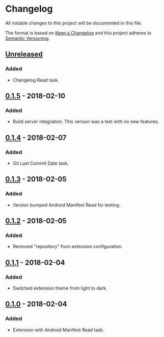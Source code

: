 # Changelog
All notable changes to this project will be documented in this file.

The format is based on [Keep a Changelog](http://keepachangelog.com/en/1.0.0/)
and this project adheres to [Semantic Versioning](http://semver.org/spec/v2.0.0.html).

## [Unreleased]
### Added
- Changelog Read task.

## [0.1.5] - 2018-02-10
### Added
- Build server integration. This version was a test with no new features.

## [0.1.4] - 2018-02-07
### Added
- Git Last Commit Date task.

## [0.1.3] - 2018-02-05
### Added
- Version bumped Android Manifest Read for testing.

## [0.1.2] - 2018-02-05
### Added
- Removed "repository" from extension configuration.

## [0.1.1] - 2018-02-04
### Added
- Switched extension theme from light to dark.

## [0.1.0] - 2018-02-04
### Added
- Extension with Android Manifest Read task.

[Unreleased]: https://github.com/tomcurran/vsts-mobile-tasks/compare/v0.1.5...develop
[0.1.5]: https://github.com/tomcurran/vsts-mobile-tasks/compare/v0.1.4...v0.1.5
[0.1.4]: https://github.com/tomcurran/vsts-mobile-tasks/compare/v0.1.3...v0.1.4
[0.1.3]: https://github.com/tomcurran/vsts-mobile-tasks/compare/v0.1.2...v0.1.3
[0.1.2]: https://github.com/tomcurran/vsts-mobile-tasks/compare/v0.1.1...v0.1.2
[0.1.1]: https://github.com/tomcurran/vsts-mobile-tasks/compare/v0.1.0...v0.1.1
[0.1.0]: https://github.com/tomcurran/vsts-mobile-tasks/compare/f065921...v0.1.0
